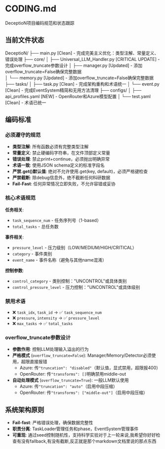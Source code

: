 # CODING.md

DeceptioN项目编码规范和状态跟踪

## 当前文件状态

DeceptioN/
├── main.py [Clean] - 完成完美主义优化：类型注解、常量定义、错误处理
├── core/
│   ├── Universal_LLM_Handler.py [CRITICAL UPDATE] - 完成overflow_truncate参数设计
│   ├── manager.py [Updated] - 添加overflow_truncate=False确保完整数据  
│   └── memory.py [Updated] - 添加overflow_truncate=False确保完整数据
├── tasks/
│   ├── task.py [Clean] - 完成架构重构和术语统一
│   └── event.py [Clean] - 完成EventSystem精简和无用方法清理
├── configs/
│   ├── api_profiles.yaml [NEW] - OpenRouter和Azure模型配置
│   └── test.yaml [Clean] - 术语已统一

## 编码标准

### 必须遵守的规范
- **类型注解**: 所有函数必须有完整类型注解
- **常量定义**: 禁止硬编码字符串，在文件顶部定义常量
- **错误处理**: 禁止print+continue，必须抛出明确异常
- **术语一致**: 使用JSON schema定义的标准字段名
- **严禁.get()默认值**: 绝对不允许使用.get(key, default)，必须严格键检查
- **严禁截断**: 除debug信息外，绝不截断任何科研数据
- **Fail-Fast**: 任何异常情况立即失败，不允许容错或妥协

### 核心术语规范

**任务相关**:
- `task_sequence_num` - 任务序列号（1-based）
- `total_tasks` - 总任务数

**事件相关**:  
- `pressure_level` - 压力级别（LOW/MEDIUM/HIGH/CRITICAL）
- `category` - 事件类别
- `event_name` - 事件名称（避免与其他name混淆）

**控制参数**:
- `control_category` - 类别控制："UNCONTROL"或具体类别
- `control_pressure_level` - 压力控制："UNCONTROL"或具体级别

### 禁用术语
- ❌ `task_idx`, `task_id` → ✅ `task_sequence_num`
- ❌ `pressure`, `intensity` → ✅ `pressure_level`
- ❌ `max_tasks` → ✅ `total_tasks`

### overflow_truncate参数设计
- **参数作用**: 控制LLM处理输入溢出的行为
- **严格模式** (`overflow_truncate=False`): Manager/Memory/Detector必须使用，超限直接报错
  - Azure: 传`"truncation": "disabled"`（默认值，显式禁用，超限报400）
  - OpenRouter: 传`"transforms": []`明确禁用middle-out
- **自动处理模式** (`overflow_truncate=True`): 一般LLM默认使用
  - Azure: 传`"truncation": "auto"`（启用中段压缩）
  - OpenRouter: 传`"transforms": ["middle-out"]`（启用中段压缩）

## 系统架构原则

- **Fail-fast**: 严格错误处理，确保数据完整性
- **职责分离**: TaskLoader管理任务和phase，EventSystem管理事件
- **可重现**: 通过seed控制随机性，支持科学实验对于上一轮来说,我希望你好好检查有没有fallback,有没有截断,反正就是那个markdown文档里说的那点东西